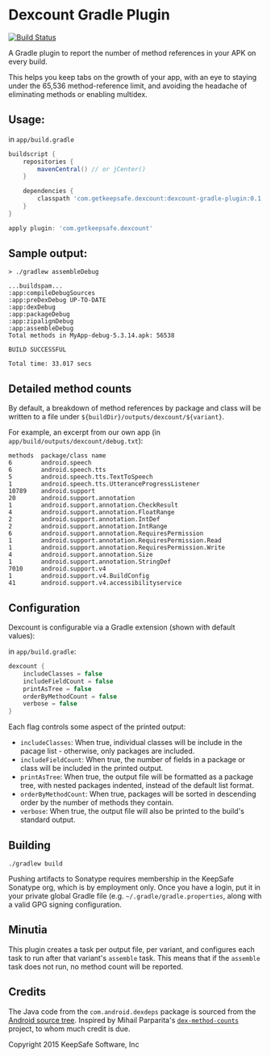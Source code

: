 # Dexcount Gradle Plugin

[![Build Status](https://travis-ci.org/KeepSafe/dexcount-gradle-plugin.svg?branch=master)](https://travis-ci.org/KeepSafe/dexcount-gradle-plugin)

A Gradle plugin to report the number of method references in your APK on every build.

This helps you keep tabs on the growth of your app, with an eye to staying under the 65,536 method-reference limit, and avoiding the headache of eliminating methods or enabling multidex.

## Usage:

in `app/build.gradle`
```groovy
buildscript {
    repositories {
        mavenCentral() // or jCenter()
    }

    dependencies {
        classpath 'com.getkeepsafe.dexcount:dexcount-gradle-plugin:0.1.1'
    }
}

apply plugin: 'com.getkeepsafe.dexcount'
```

## Sample output:

```
> ./gradlew assembleDebug

...buildspam...
:app:compileDebugSources
:app:preDexDebug UP-TO-DATE
:app:dexDebug
:app:packageDebug
:app:zipalignDebug
:app:assembleDebug
Total methods in MyApp-debug-5.3.14.apk: 56538

BUILD SUCCESSFUL

Total time: 33.017 secs
```

## Detailed method counts

By default, a breakdown of method references by package and class will be written to a file under `${buildDir}/outputs/dexcount/${variant}`.

For example, an excerpt from our own app (in `app/build/outputs/dexcount/debug.txt`):
```
methods  package/class name
6        android.speech
6        android.speech.tts
5        android.speech.tts.TextToSpeech
1        android.speech.tts.UtteranceProgressListener
10789    android.support
20       android.support.annotation
1        android.support.annotation.CheckResult
4        android.support.annotation.FloatRange
2        android.support.annotation.IntDef
2        android.support.annotation.IntRange
6        android.support.annotation.RequiresPermission
1        android.support.annotation.RequiresPermission.Read
1        android.support.annotation.RequiresPermission.Write
4        android.support.annotation.Size
1        android.support.annotation.StringDef
7010     android.support.v4
1        android.support.v4.BuildConfig
41       android.support.v4.accessibilityservice
```

## Configuration

Dexcount is configurable via a Gradle extension (shown with default values):

in `app/build.gradle`:
```groovy
dexcount {
    includeClasses = false
    includeFieldCount = false
    printAsTree = false
    orderByMethodCount = false
    verbose = false
}
```

Each flag controls some aspect of the printed output:
- `includeClasses`: When true, individual classes will be include in the pacage list - otherwise, only packages are included.
- `includeFieldCount`: When true, the number of fields in a package or class will be included in the printed output.
- `printAsTree`: When true, the output file will be formatted as a package tree, with nested packages indented, instead of the default list format.
- `orderByMethodCount`: When true, packages will be sorted in descending order by the number of methods they contain.
- `verbose`: When true, the output file will also be printed to the build's standard output.


## Building

`./gradlew build`

Pushing artifacts to Sonatype requires membership in the KeepSafe Sonatype org, which is by employment only.  Once
you have a login, put it in your private global Gradle file (e.g. `~/.gradle/gradle.properties`, along with a valid
GPG signing configuration.

## Minutia

This plugin creates a task per output file, per variant, and configures each task to run after that variant's `assemble` task.  This means that if the `assemble` task does not run, no method count will be reported.

## Credits

The Java code from the `com.android.dexdeps` package is sourced from the [Android source tree](https://android.googlesource.com/platform/dalvik.git/+/master/tools/dexdeps/).
Inspired by Mihail Parparita's [`dex-method-counts`](https://github.com/mihaip/dex-method-counts) project, to whom much credit is due.

Copyright 2015 KeepSafe Software, Inc
